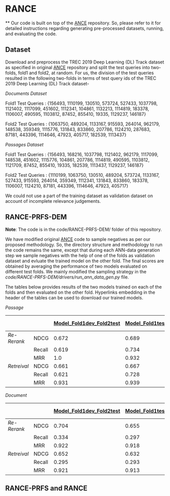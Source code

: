 # RANCE

** Our code is built on top of the [ANCE](https://github.com/microsoft/ANCE) repository. So, please refer to it for detailed instructions regarding generating pre-processed datasets, running, and evaluating the code.

## Dataset

Download and preprocess the TREC 2019 Deep Learning (DL) Track dataset as specified in original [ANCE](https://github.com/microsoft/ANCE) repository and split the test queries into two-folds, fold1 and fold2, at random. For us, the division of the test queries resulted in the following two-folds in terms of test query ids of the TREC 2019 Deep Learning (DL) Track dataset-

*Documents Dataset*

Fold1 Test Queries : {156493, 1110199, 130510, 573724, 527433, 1037798, 1121402, 1117099, 451602, 1112341, 104861, 1132213, 1114819, 183378, 1106007, 490595, 1103812, 87452, 855410, 19335, 1129237, 146187}

Fold2 Test Queries : {1063750, 489204, 1133167, 915593, 264014, 962179, 148538, 359349, 1115776, 131843, 833860, 207786, 1124210, 287683, 87181, 443396, 1114646, 47923, 405717, 182539, 1113437}

*Passages Dataset*

Fold1 Test Queries : {156493, 168216, 1037798, 1121402, 962179, 1117099, 148538, 451602, 1115776, 104861, 207786, 1114819, 490595, 1103812, 1121709, 87452, 855410, 19335, 182539, 1113437, 1129237, 146187}

Fold2 Test Queries : {1110199, 1063750, 130510, 489204, 573724, 1133167, 527433, 915593, 264014, 359349, 1112341, 131843, 833860, 183378, 1106007, 1124210, 87181, 443396, 1114646, 47923, 405717}

We could not use a part of the training dataset as validation dataset on account of incomplete relevance judgements.

## RANCE-PRFS-DEM

**Note**: The code is in the code/RANCE-PRFS-DEM/ folder of this repository.
  
We have modified original [ANCE](https://github.com/microsoft/ANCE) code to sample negatives as per our proposed methodology. So, the directory structure and methodology to run the code remains the same, except that during each ANN-data generation step we sample negatives with the help of one of the folds as validation dataset and evluate the trained model on the other fold. The final scores are obtained by averaging the performance of two models evaluated on different test folds. We mainly modified the sampling strategy in the *code/RANCE-PRFS-DEM/drivers/run_ann_data_gen.py* file.

The tables below provides results of the two models trained on each of the folds and then evaluated on the other fold. Hyperlinks embedding in the header of the tables can be used to download our trained models.

*Passage*

|             |               | [Model_Fold1dev_Fold2test](https://github.com/microsoft/ANCE)  | [Model_Fold1test_Fold2dev](https://github.com/microsoft/ANCE)  | Average Performance |
|-------------|---------------|----------------------------|-----------------------------|---------------------|
| *Re-Rerank* | NDCG          |          0.672             |          0.689              |        0.681        |
|             | Recall        |          0.619             |          0.734              |        0.676        |
|             | MRR           |          1.0               |          0.932              |        0.966        |
| *Retreival* | NDCG          |          0.661             |          0.667              |        0.664        |
|             | Recall        |          0.621             |          0.728              |        0.674        |
|             | MRR           |          0.931             |          0.939              |        0.935        |


*Document*

|             |               | [Model_Fold1dev_Fold2test](https://github.com/microsoft/ANCE)  | [Model_Fold1test_Fold2dev](https://github.com/microsoft/ANCE)  | Average Performance |
|-------------|---------------|----------------------------|-----------------------------|---------------------|
| *Re-Rerank* | NDCG          |          0.704             |          0.655              |        0.68         |
|             | Recall        |          0.334             |          0.297              |        0.315        |
|             | MRR           |          0.922             |          0.918              |        0.92         |
| *Retreival* | NDCG          |          0.652             |          0.632              |        0.642        |
|             | Recall        |          0.295             |          0.293              |        0.294        |
|             | MRR           |          0.921             |          0.913              |        0.917        |


## RANCE-PRFS and RANCE


